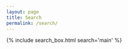 ```yaml
---
layout: page
title: Search
permalink: /search/
---
```


{% include search_box.html search='main' %}


